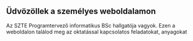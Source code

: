 ## Üdvözöllek a személyes weboldalamon
Az SZTE Programtervező informatikus BSc hallgatója vagyok.
Ezen a weboldalon találod meg az oktatással kapcsolatos feladatokat, anyagokat
